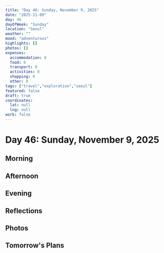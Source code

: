 ```yaml
---
title: "Day 46: Sunday, November 9, 2025"
date: "2025-11-09"
day: 46
dayOfWeek: "Sunday"
location: "Seoul"
weather: ""
mood: "adventurous"
highlights: []
photos: []
expenses:
  accommodation: 0
  food: 0
  transport: 0
  activities: 0
  shopping: 0
  other: 0
tags: ["travel","exploration","seoul"]
featured: false
draft: true
coordinates:
  lat: null
  lng: null
work: false
---
```

# Day 46: Sunday, November 9, 2025

## Morning

## Afternoon

## Evening

## Reflections

## Photos

## Tomorrow's Plans
